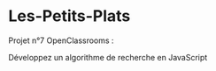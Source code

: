 # Les-Petits-Plats

Projet n°7 OpenClassrooms :

Développez un algorithme de recherche en JavaScript
